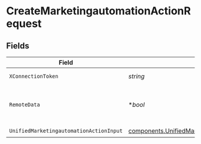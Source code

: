 # CreateMarketingautomationActionRequest


## Fields

| Field                                                                                                                | Type                                                                                                                 | Required                                                                                                             | Description                                                                                                          | Example                                                                                                              |
| -------------------------------------------------------------------------------------------------------------------- | -------------------------------------------------------------------------------------------------------------------- | -------------------------------------------------------------------------------------------------------------------- | -------------------------------------------------------------------------------------------------------------------- | -------------------------------------------------------------------------------------------------------------------- |
| `XConnectionToken`                                                                                                   | *string*                                                                                                             | :heavy_check_mark:                                                                                                   | The connection token                                                                                                 |                                                                                                                      |
| `RemoteData`                                                                                                         | **bool*                                                                                                              | :heavy_minus_sign:                                                                                                   | Set to true to include data from the original Marketingautomation software.                                          | false                                                                                                                |
| `UnifiedMarketingautomationActionInput`                                                                              | [components.UnifiedMarketingautomationActionInput](../../models/components/unifiedmarketingautomationactioninput.md) | :heavy_check_mark:                                                                                                   | N/A                                                                                                                  |                                                                                                                      |